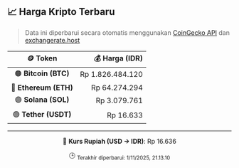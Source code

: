 

<!-- HARGA_KRIPTO -->
## 📈 Harga Kripto Terbaru

> Data ini diperbarui secara otomatis menggunakan [CoinGecko API](https://www.coingecko.com/) dan [exchangerate.host](https://exchangerate.host/)

<div align="center">

| 🪙 Token | 💰 Harga (IDR) |
|:------:|---------------:|
| 🟠 **Bitcoin (BTC)**   | Rp 1.826.484.120 |
| 🔵 **Ethereum (ETH)**  | Rp 64.274.294 |
| 🟣 **Solana (SOL)**    | Rp 3.079.761 |
| 🟢 **Tether (USDT)**   | Rp 16.633 |

---

💱 **Kurs Rupiah (USD → IDR)**: Rp 16.636

🕒 <sub>Terakhir diperbarui: 1/11/2025, 21.13.10</sub>

</div>
<!-- /HARGA_KRIPTO -->